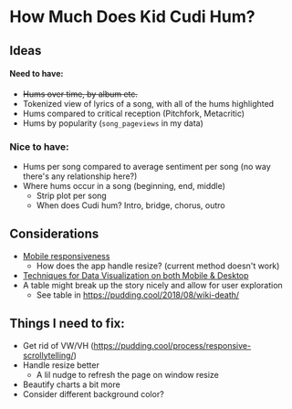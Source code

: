 # How Much Does Kid Cudi Hum?

## Ideas 

#### Need to have:
* ~~Hums over time, by album etc.~~
* Tokenized view of lyrics of a song, with all of the hums highlighted
* Hums compared to critical reception (Pitchfork, Metacritic)
* Hums by popularity (`song_pageviews` in my data)

### Nice to have:
* Hums per song compared to average sentiment per song (no way there's any relationship here?)
* Where hums occur in a song (beginning, end, middle)
    * Strip plot per song
    * When does Cudi hum? Intro, bridge, chorus, outro 

## Considerations
* [Mobile responsiveness](https://pudding.cool/process/responsive-scrollytelling/)
    * How does the app handle resize? (current method doesn't work)
* [Techniques for Data Visualization on both Mobile & Desktop](https://www.visualcinnamon.com/2019/04/mobile-vs-desktop-dataviz)
* A table might break up the story nicely and allow for user exploration
    * See table in https://pudding.cool/2018/08/wiki-death/

## Things I need to fix:
* Get rid of VW/VH (https://pudding.cool/process/responsive-scrollytelling/)
* Handle resize better
    * A lil nudge to refresh the page on window resize
* Beautify charts a bit more
* Consider different background color?
